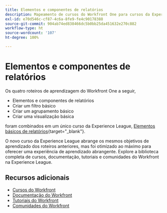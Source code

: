 ```yaml
---
title: Elementos e componentes de relatórios
description: Mapeamento de cursos do Workfront One para cursos da Experience League
exl-id: e70d546c-cf87-4c6a-8fe9-fe4c90178388
source-git-commit: 904ab74ed838466dc5b0bb25da451632e270c882
workflow-type: ht
source-wordcount: '107'
ht-degree: 100%

---
```


# Elementos e componentes de relatórios

Os quatro roteiros de aprendizagem do Workfront One a seguir,

* Elementos e componentes de relatórios
* Criar um filtro básico
* Criar um agrupamento básico
* Criar uma visualização básica

foram combinados em um único curso da Experience League, [Elementos básicos de relatórios](https://experienceleague.adobe.com/?recommended=Workfront-U-1-2022.1.reporting?lang=pt-BR){target="_blank"}.

O novo curso da Experience League abrange os mesmos objetivos de aprendizado dos roteiros anteriores, mas foi otimizado ao máximo para oferecer uma experiência de aprendizado abrangente.  Explore a biblioteca completa de cursos, documentação, tutoriais e comunidades do Workfront na Experience League.

## Recursos adicionais

* [Cursos do Workfront](https://experienceleague.adobe.com/?lang=pt-BR&amp;Solution=Workfront#courses)
* [Documentação do Workfront](https://experienceleague.adobe.com/docs/workfront.html?lang=pt-BR)
* [Tutoriais do Workfront](https://experienceleague.adobe.com/docs/workfront-learn/tutorials-workfront/home.html?lang=pt-BR)
* [Comunidades do Workfront](https://experienceleaguecommunities.adobe.com/t5/workfront/ct-p/workfront)
